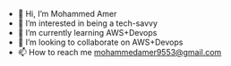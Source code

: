 - 👋 Hi, I’m Mohammed Amer
- 👀 I’m interested in being a tech-savvy 
- 🌱 I’m currently learning AWS+Devops
- 💞️ I’m looking to collaborate on AWS+Devops
- 📫 How to reach me mohammedamer9553@gmail.com

<!---
Amsrule/Amsrule is a ✨ special ✨ repository because its `README.md` (this file) appears on your GitHub profile.
You can click the Preview link to take a look at your changes.
--->
